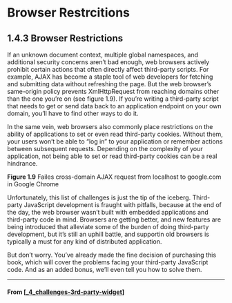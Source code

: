 # Browser Restrcitions

## 1.4.3 Browser Restrictions

If an unknown document context, multiple global namespaces, and additional security concerns aren’t bad enough, web browsers actively prohibit certain actions that often directly affect third-party scripts. For example, AJAX has become a staple tool of web developers for fetching and submitting data without refreshing the page. But the web browser’s same-origin policy prevents XmlHttpRequest from reaching domains other than the one you’re on (see figure 1.9). If you’re writing a third-party script that needs to get or send data back to an application endpoint on your own domain, you’ll have to find other ways to do it.

In the same vein, web browsers also commonly place restrictions on the ability of applications to set or even read third-party cookies. Without them, your users won’t be able to “log in” to your application or remember actions between subsequent requests. Depending on the complexity of your application, not being able to set or read third-party cookies can be a real hindrance.

**Figure 1.9** Failes cross-domain AJAX request from localhost to google.com in Google Chrome

Unfortunately, this list of challenges is just the tip of the iceberg. Third-party JavaScript development is fraught with pitfalls, because at the end of the day, the web browser wasn’t built with embedded applications and third-party code in mind. Browsers are getting better, and new features are being introduced that alleviate some of the burden of doing third-party development, but it’s still an uphill battle, and supportin old browsers is typically a must for any kind of distributed application.

But don’t worry. You’ve already made the fine decision of purchasing this book, which will cover the problems facing your third-party JavaScript code. And as an added bonus, we’ll even tell you how to solve them.

---

#### From [[_4_challenges-3rd-party-widget]]

[//begin]: # "Autogenerated link references for markdown compatibility"
[_4_challenges-3rd-party-widget]: _4_challenges-3rd-party-widget "Challenges"
[//end]: # "Autogenerated link references"
